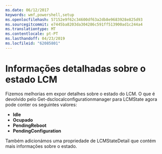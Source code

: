 ```yaml
---
ms.date: 06/12/2017
keywords: wmf,powershell,setup
ms.openlocfilehash: 57152e9f62c34600df63a2db8e9683928e825d93
ms.sourcegitcommit: e7445ba8203da304286c591ff513900ad1c244a4
ms.translationtype: MT
ms.contentlocale: pt-PT
ms.lasthandoff: 04/23/2019
ms.locfileid: "62085801"
---
```

# <a name="detailed-information-about-lcm-state"></a>Informações detalhadas sobre o estado LCM

Fizemos melhorias em expor detalhes sobre o estado do LCM. O que é devolvido pelo Get-dsclocalconfigurationmanager para LCMState agora pode conter os seguintes valores:

* **Idle**
* **Ocupado**
* **PendingReboot**
* **PendingConfiguration**

Também adicionámos uma propriedade de LCMStateDetail que contém mais informações sobre o estado.
